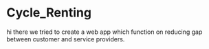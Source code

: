 # Cycle_Renting

hi there
we tried to create a web app which function on reducing gap between customer and service providers.
